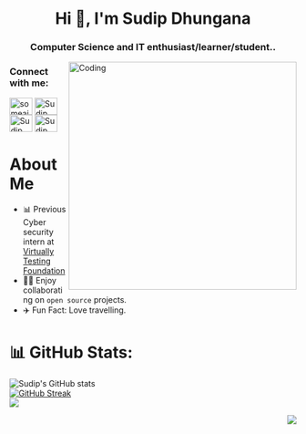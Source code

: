 <!-- <h1><code>$ who\am\i;</code></h1>
<h3> Sudip Dhungana, (सुदिप), phoenix*  &lt;@sudip5903&gt; </h3>

  <div align="center" id="whoami">
                  😃
   <hr width="10%">
   <h1 id="skills">Skills</h1>
   <img src="https://s.w.org/style/images/about/WordPress-logotype-standard.png" width="100" height="80">
   <br>
   <img src="https://img.shields.io/badge/HTML5-E34F26?style=for-the-badge&logoColor=white&logo=html5">
   <img src="https://img.shields.io/badge/CSS3-1572B6?style=for-the-badge&logoColor=white&logo=css3">
   <img src="https://img.shields.io/badge/Git-F05032?style=for-the-badge&logoColor=white&logo=git">
   <img src="https://img.shields.io/badge/Python-3776AB?style=for-the-badge&logoColor=white&logo=python">
   <img src="https://img.shields.io/badge/JavaScript-F7DF1E?style=for-the-badge&logoColor=black&logo=javascript">
   

  </div>
 -->
 
 <h1 align="center">Hi 👋, I'm Sudip Dhungana</h1>
<h3 align="center">Computer Science and IT enthusiast/learner/student..</h3>


<img align="right" alt="Coding" width="400" src="https://media.tenor.com/GfSX-u7VGM4AAAAC/coding.gif">
 
 
<!-- <div>
<h1><code>$ Social;</code></h1>
  </div> -->
  
<!--  <div align="center">
 <a href="https://linkedin.com/in/sudip-dgn-03/" target="_blank">
   <img align="center" alt="Sudip Dhungana | Linkedin " width="40px" src="http://www.prepare1.com/wp-content/uploads/2014/04/linkedin-logo-high-res-1254-1024x1024.jpg"</a> 
 <a href="https://twitter.com/Su__Dip" target="_blank">
   <img align="center" alt="Sudip Dhungana | Twitter" width="41px" src="https://raw.githubusercontent.com/anuraghazra/anuraghazra/master/assets/twitter.svg" />
</a>
 <a href="https://www.facebook.com/sudip.dhungana.104/" target="_blank">
   <img align="center" alt="Sudip Dhungana | Facebook " width="40px" src="https://www.svgrepo.com/show/111203/facebook.svg" />
        </a>  -->
   
   <h3 align="left">Connect with me:</h3>
<p align="left">
<a href="https://twitter.com/someaim" target="blank"><img align="center" src="https://raw.githubusercontent.com/rahuldkjain/github-profile-readme-generator/master/src/images/icons/Social/twitter.svg" alt="someaim" height="30" width="40" /></a>
<a href="https://linkedin.com/in/sudip-dgn-03/" target="blank"><img align="center" src="https://raw.githubusercontent.com/rahuldkjain/github-profile-readme-generator/master/src/images/icons/Social/linked-in-alt.svg" alt="Sudip Dhungana" height="30" width="40" /></a>
<a href="https://www.facebook.com/sudip.dhungana.104/" target="blank"><img align="center" src="https://raw.githubusercontent.com/rahuldkjain/github-profile-readme-generator/master/src/images/icons/Social/facebook.svg" alt="Sudip Dhungana" height="30" width="40" /></a>
<a href="https://www.instagram.com/sudip_dgn03/" target="blank"><img align="center" src="https://raw.githubusercontent.com/rahuldkjain/github-profile-readme-generator/master/src/images/icons/Social/instagram.svg" alt="Sudip Dhungana" height="30" width="40" /></a>
<!-- <a href="https://medium.com/@someaim1" target="blank"><img align="center" src="https://raw.githubusercontent.com/rahuldkjain/github-profile-readme-generator/master/src/images/icons/Social/medium.svg" alt="@someaim1" height="30" width="40" /></a> -->
</p>

   </div>
  
 # About Me
  - 📊 Previous Cyber security intern at <a href= "https://virtuallytesting.com/" target="_blank">Virtually Testing Foundation</a>
  - 👨‍💻 Enjoy collaborating on `open source` projects.
  - ✈️ Fun Fact: Love travelling.
 
 # 📊 GitHub Stats:
![Sudip's GitHub stats](https://github-readme-stats.vercel.app/api?username=sudip5903&theme=dark&show_icons=true)<br/>
[![GitHub Streak](https://github-readme-streak-stats.herokuapp.com/?user=sudip5903&theme=dark)](https://github.com/DenverCoder1/github-readme-streak-stats)</br>
![](https://github-readme-stats.vercel.app/api/top-langs/?username=sudip5903&theme=dark&hide_border=false&include_all_commits=true&count_private=false&layout=compact)


 <div align="right">
<a href="https://github.com/sudip5903/github-profile-views-counter">
    <img src="https://komarev.com/ghpvc/?username=sudip5903&style=for-the-badge">
</a>

   
  </div>
